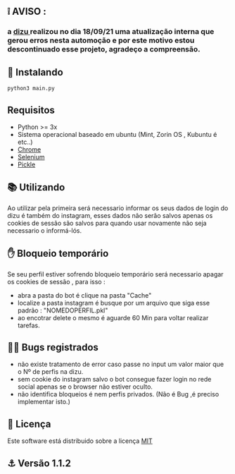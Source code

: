 
## ❕ AVISO :

### a <a href="https://dizu.com.br">dizu </a> realizou no dia 18/09/21 uma atualização interna que gerou erros nesta automoção e por este motivo estou descontinuado esse projeto, agradeço a compreensão. 


## 🚀 Instalando

    python3 main.py
    
## Requisitos

- Python >= 3x
- Sistema operacional baseado em ubuntu (Mint, Zorin OS , Kubuntu é etc..)
- <a href='https://www.google.com/intl/pt-BR/chrome/'> Chrome </a>
- <a href='https://selenium-python.readthedocs.io/installation.html'> Selenium </a>
- <a href='https://docs.python.org/pt-br/3/library/pickle.html#module-pickle'> Pickle </a>

## 📚 Utilizando 

Ao utilizar pela primeira será necessario informar os seus dados de login do dizu é também do instagram, esses dados não serão salvos apenas os cookies de sessão são salvos para quando usar novamente não seja necessario o informá-lós.

## :hand: Bloqueio temporário

Se seu perfil estiver sofrendo bloqueio temporário será necessario apagar os cookies de sessão , para isso :

- abra a pasta do bot é clique na pasta "Cache" 
- localize a pasta instagram é busque por um arquivo que siga esse padrão : "NOMEDOPERFIL.pkl"
- ao encotrar delete o mesmo é aguarde 60 Min para voltar realizar tarefas.

## :ok_man: Bugs registrados

- não existe tratamento de error caso passe no input um valor maior que o Nº  de perfis na dizu.
- sem cookie do instagram salvo o bot consegue fazer login no rede social apenas se o browser não estiver oculto.
- não identifica bloqueios é nem perfis privados. (Não é Bug ,é preciso implementar isto.)

## 📝 Licença

Este software está distribuido sobre a licença <a href='https://github.com/JonasCaetanoSz/Bot-plataforma-dizu/blob/main/LICENSE' target="_blank" > MIT </a>

## :anchor: Versão 1.1.2
